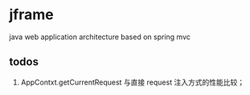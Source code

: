 # jframe
java web application architecture based on spring mvc

## todos
1. AppContxt.getCurrentRequest 与直接 request 注入方式的性能比较；
